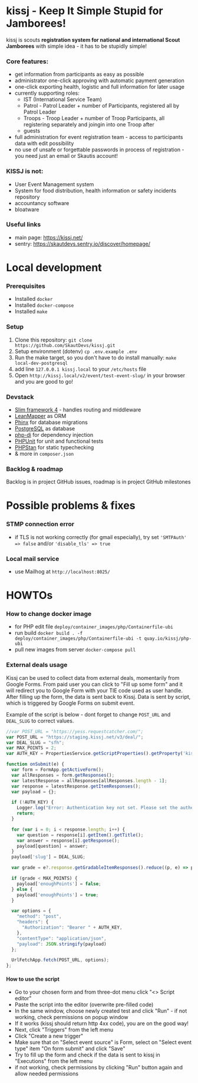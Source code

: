 # kissj - Keep It Simple Stupid for Jamborees!

kissj is scouts **registration system for national and international Scout Jamborees** with simple idea - it has to be stupidly simple!

### Core features: 

- get information from participants as easy as possible
- administrator one-click approving with automatic payment generation
- one-click exporting health, logistic and full information for later usage
- currently supporting roles: 
   - IST (International Service Team)
   - Patrol - Patrol Leader + number of Participants, registered all by Patrol Leader
   - Troops - Troop Leader + number of Troop Participants, all registering separately and joingin into one Troop after
   - guests
- full administration for event registration team - access to participants data with edit possibility
- no use of unsafe or forgettable passwords in process of registration - you need just an email or Skautis account!


### KISSJ is not: 

- User Event Management system
- System for food distribution, health information or safety incidents repository
- accountancy software
- bloatware

### Useful links

 - main page: https://kissj.net/
 - sentry: https://skautdevs.sentry.io/discover/homepage/


# Local development

### Prerequisites

- Installed `docker`
- Installed `docker-compose`
- Installed `make`

### Setup

1. Clone this repository: `git clone https://github.com/SkautDevs/kissj.git`
2. Setup environment (dotenv) `cp .env.example .env`
3. Run the make target, so you don't have to do install manually: `make local-dev-postgresql`
4. add line `127.0.0.1 kissj.local` to your `/etc/hosts` file
5. Open `http://kissj.local/v2/event/test-event-slug/` in your browser and you are good to go!

### Devstack

- [Slim framework 4](https://www.slimframework.com/) - handles routing and middleware
- [LeanMapper](http://leanmapper.com/) as ORM
- [Phinx](https://phpunit.de/) for database migrations
- [PostgreSQL](https://www.postgresql.org/) as database
- [php-di](https://php-di.org/) for dependency injection
- [PHPUnit](https://phpunit.de/) for unit and functional tests
- [PHPStan](https://phpstan.org/) for static typechecking
- & more in `composer.json`

### Backlog & roadmap

Backlog is in project GitHub issues, roadmap is in project GitHub milestones


# Possible problems & fixes

### STMP connection error

 - if TLS is not working correctly (for gmail especially), try set `'SMTPAuth' => false` and/or `'disable_tls' => true`

### Local mail service

 - use Mailhog at `http://localhost:8025/`


# HOWTOs

### How to change docker image

 - for PHP edit file `deploy/container_images/php/Containerfile-ubi`
 - run build `docker build . -f deploy/container_images/php/Containerfile-ubi -t quay.io/kissj/php-ubi`
 - pull new images from server `docker-compose pull`

### External deals usage

Kissj can be used to collect data from external deals, momentarily from Google Forms.
From paid user you can click to "Fill up some form" and it will redirect you to Google Form with your TIE code used as user handle.
After filling up the form, the data is sent back to Kissj.
Data is sent by script, which is triggered by Google Forms on submit event.

Example of the script is below - dont forget to change `POST_URL` and `DEAL_SLUG` to correct values.

```js
//var POST_URL = "https://yess.requestcatcher.com/";
var POST_URL = "https://staging.kissj.net/v3/deal/";
var DEAL_SLUG = "sfh";
var MAX_POINTS = 2;
var AUTH_KEY = PropertiesService.getScriptProperties().getProperty('kissjAuthToken');

function onSubmit(e) {
  var form = FormApp.getActiveForm();
  var allResponses = form.getResponses();
  var latestResponse = allResponses[allResponses.length - 1];
  var response = latestResponse.getItemResponses();
  var payload = {};

  if (!AUTH_KEY) {
    Logger.log("Error: Authentication key not set. Please set the authentication key using setAuthKey function.");
    return;
  }

  for (var i = 0; i < response.length; i++) {
    var question = response[i].getItem().getTitle();
    var answer = response[i].getResponse();
    payload[question] = answer;
  }
  payload['slug'] = DEAL_SLUG;

  var grade = e?.response.getGradableItemResponses().reduce((p, e) => p += e.getScore(), 0);

  if (grade < MAX_POINTS) {
    payload['enoughPoints'] = false;
  } else {
    payload['enoughPoints'] = true;
  }

  var options = {
    "method": "post",
    "headers": {
      "Authorization": "Bearer " + AUTH_KEY,
    },
    "contentType": "application/json",
    "payload": JSON.stringify(payload)
  };

  UrlFetchApp.fetch(POST_URL, options);
};
```

#### How to use the script

 - Go to your chosen form and from three-dot menu click "<> Script editor"
 - Paste the script into the editor (overwrite pre-filled code)
 - In the same window, choose newly created test and click "Run" - if not working, check permissions on popup window
 - If it works (kissj should return http 4xx code), you are on the good way!
 - Next, click "Triggers" from the left menu
 - Click "Create a new trigger"
 - Make sure that on "Select event source" is Form, select on "Select event type" item "On form submit" and click "Save"
 - Try to fill up the form and check if the data is sent to kissj in "Executions" from the left menu
 - if not working, check permissions by clicking "Run" button again and allow needed permissions
